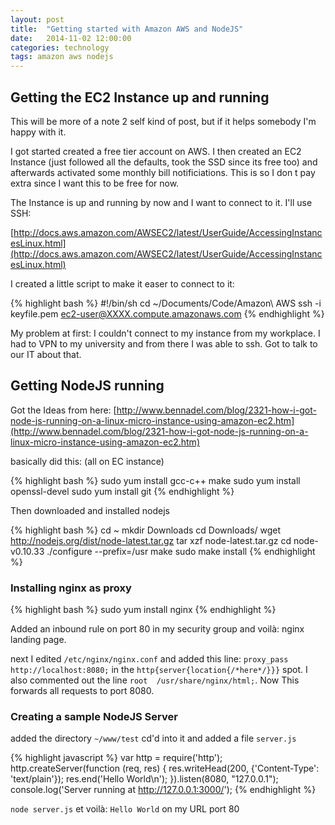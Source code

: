 ```yaml
---
layout: post
title:  "Getting started with Amazon AWS and NodeJS"
date:   2014-11-02 12:00:00
categories: technology
tags: amazon aws nodejs 
---
```


## Getting the EC2 Instance up and running
This will be more of a note 2 self kind of post, but if it helps somebody I'm happy with it.

I got started created a free tier account on AWS. I then created an EC2 Instance (just followed all the defaults, took the SSD since its free too) and afterwards activated some monthly bill notificiations. This is so I don
t pay extra since I want this to be free for now. 

The Instance is up and running by now and I want to connect to it. I'll use SSH:

[http://docs.aws.amazon.com/AWSEC2/latest/UserGuide/AccessingInstancesLinux.html](http://docs.aws.amazon.com/AWSEC2/latest/UserGuide/AccessingInstancesLinux.html)

I created a little script to make it easer to connect to it:

{% highlight bash %}
#!/bin/sh
cd ~/Documents/Code/Amazon\ AWS
ssh -i keyfile.pem ec2-user@XXXX.compute.amazonaws.com
{% endhighlight %}

My problem at first: I couldn't connect to my instance from my workplace. I had to VPN to my university and from there I was able to ssh. Got to talk to our IT about that. 

## Getting NodeJS running

Got the Ideas from here:
[http://www.bennadel.com/blog/2321-how-i-got-node-js-running-on-a-linux-micro-instance-using-amazon-ec2.htm](http://www.bennadel.com/blog/2321-how-i-got-node-js-running-on-a-linux-micro-instance-using-amazon-ec2.htm)

basically did this: (all on EC instance)

{% highlight bash %}
sudo yum install gcc-c++ make
sudo yum install openssl-devel
sudo yum install git
{% endhighlight %}

Then downloaded and installed nodejs

{% highlight bash %}
cd ~
mkdir Downloads
cd Downloads/
wget http://nodejs.org/dist/node-latest.tar.gz
tar xzf node-latest.tar.gz
cd node-v0.10.33
./configure --prefix=/usr
make
sudo make install
{% endhighlight %}

### Installing nginx as proxy
{% highlight bash %}
sudo yum install nginx
{% endhighlight %}

Added an inbound rule on port 80 in my security group and voilà: nginx landing page.

next I edited `/etc/nginx/nginx.conf` and added this line:
`proxy_pass http://localhost:8080;` in the `http{server{location{/*here*/}}}` spot. I also commented out the line `root  /usr/share/nginx/html;`. Now This forwards all requests to port 8080.

### Creating a sample NodeJS Server

added the directory `~/www/test` cd'd into it and added a file `server.js`

{% highlight javascript %}
var http = require('http');
http.createServer(function (req, res) {
    res.writeHead(200, {'Content-Type': 'text/plain'});
    res.end('Hello World\n');
}).listen(8080, "127.0.0.1");
console.log('Server running at http://127.0.0.1:3000/');
{% endhighlight %}

`node server.js` et voilà: `Hello World` on my URL port 80


